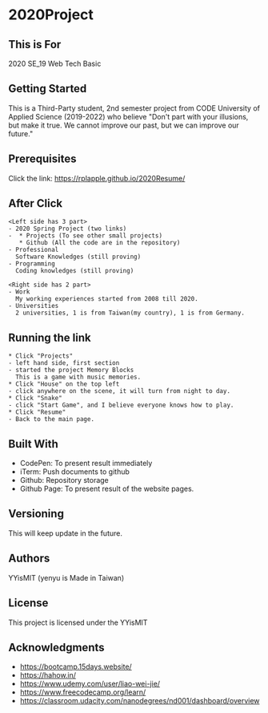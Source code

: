 # 2020Project 
## This is For
2020 SE_19 Web Tech Basic 

## Getting Started
This is a Third-Party student, 2nd semester project from CODE University of Applied Science (2019-2022) who believe "Don't part with your illusions, but make it true. We cannot improve our past, but we can improve our future."

## Prerequisites
Click the link: https://rplapple.github.io/2020Resume/


## After Click 
```
<Left side has 3 part>
- 2020 Spring Project (two links)
-  * Projects (To see other small projects)
   * Github (All the code are in the repository)
- Professional
  Software Knowledges (still proving)
- Programming
  Coding knowledges (still proving)

<Right side has 2 part>
- Work
  My working experiences started from 2008 till 2020.
- Universities
  2 universities, 1 is from Taiwan(my country), 1 is from Germany. 
```

## Running the link
```
* Click "Projects"
- left hand side, first section
- started the project Memory Blocks
  This is a game with music memories.
* Click "House" on the top left
- click anywhere on the scene, it will turn from night to day. 
* Click "Snake"
- click "Start Game", and I believe everyone knows how to play.
* Click "Resume"
- Back to the main page.
```

## Built With
- CodePen: To present result immediately 
- iTerm:   Push documents to github
- Github:  Repository storage
- Github Page: To present result of the website pages. 

## Versioning
This will keep update in the future.


## Authors
YYisMIT (yenyu is Made in Taiwan)


## License
This project is licensed under the YYisMIT 

## Acknowledgments
- https://bootcamp.15days.website/ 
- https://hahow.in/
- https://www.udemy.com/user/liao-wei-jie/ 
- https://www.freecodecamp.org/learn/ 
- https://classroom.udacity.com/nanodegrees/nd001/dashboard/overview  
